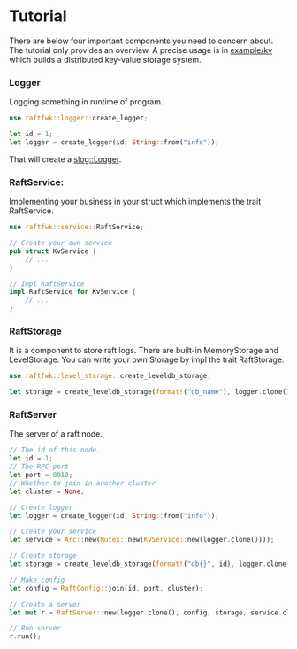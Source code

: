 # Tutorial
There are below four important components you need to concern about. The tutorial only provides an overview. A precise usage is in [example/kv](https://github.com/blackredscarf/raftfwk/tree/master/examples/kv) which builds a distributed key-value storage system.

### Logger
Logging something in runtime of program.
```rust
use raftfwk::logger::create_logger;

let id = 1;
let logger = create_logger(id, String::from("info"));
```
That will create a [slog::Logger](https://docs.rs/slog).

### RaftService: 
Implementing your business in your struct which implements the trait RaftService.
```rust
use raftfwk::service::RaftService;

// Create your own service
pub struct KvService {
    // ...
}

// Impl RaftService
impl RaftService for KvService {
    // ...
}
```

### RaftStorage
It is a component to store raft logs. There are built-in MemoryStorage and LevelStorage. You can write your own Storage by impl the trait RaftStorage.
```rust
use raftfwk::level_storage::create_leveldb_storage;

let storage = create_leveldb_storage(format!("db_name"), logger.clone());
```

### RaftServer
The server of a raft node.
```rust
// The id of this node.
let id = 1;
// The RPC port
let port = 8010;
// Whether to join in another cluster
let cluster = None;

// Create logger
let logger = create_logger(id, String::from("info"));

// Create your service
let service = Arc::new(Mutex::new(KvService::new(logger.clone())));

// Create storage
let storage = create_leveldb_storage(format!("db{}", id), logger.clone());

// Make config
let config = RaftConfig::join(id, port, cluster);

// Create a server
let mut r = RaftServer::new(logger.clone(), config, storage, service.clone());

// Run server
r.run();
```